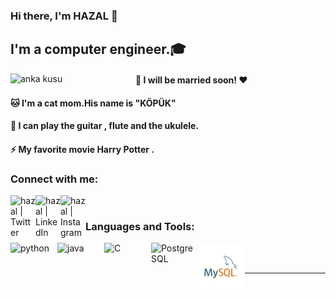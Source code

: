 
### Hi there, I'm HAZAL  👋


## I'm  a computer engineer.🎓



<img align="left" alt="anka kusu" width="200px" src="https://github.com/hazalozbey/png/blob/main/Anka-Kusu-56653.gif" />






#### 👫 I will be married soon! ❤️
 
#### 🐱 I'm a cat mom.His name is "KÖPÜK"

#### 🎸 I can play the guitar , flute and the ukulele.

#### ⚡ My favorite movie Harry Potter .



### Connect with me:


[<img align="left" alt="hazal | Twitter" width="40px" src="https://cdn.jsdelivr.net/npm/simple-icons@v3/icons/twitter.svg" />][twitter]
[<img align="left" alt="hazal | LinkedIn" width="40px" src="https://cdn.jsdelivr.net/npm/simple-icons@v3/icons/linkedin.svg" />][linkedin]
[<img align="left" alt="hazal | Instagram" width="40px" src="https://cdn.jsdelivr.net/npm/simple-icons@v3/icons/instagram.svg" />][instagram]

<br />

### Languages and Tools:

<img align="left" alt="python" width="75px" src="https://github.com/hazalozbey/png/blob/main/Python.png" />
<img align="left" alt="java" width="75px" src="https://github.com/hazalozbey/png/blob/main/java.png" />
<img align="left" alt="C" width="75px" src="https://github.com/hazalozbey/png/blob/main/396-3965857_c-c-programming-language-logo-clipart.png" />
<img align="left" alt="PostgreSQL" width="75px" src="https://github.com/hazalozbey/png/blob/main/postgresql.png" />
<img align="left" alt="MySQL" width="75px" src="https://raw.githubusercontent.com/github/explore/80688e429a7d4ef2fca1e82350fe8e3517d3494d/topics/mysql/mysql.png" />


<br />
<br />

---


[twitter]: https://twitter.com/HazalZBEY6
[instagram]: https://www.instagram.com/hzl_ozbey/
[linkedin]: https://www.linkedin.com/in/hazalozbey/
[Mail]:hazalozbey@outlook.com
